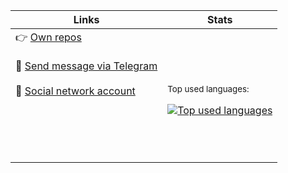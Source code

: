| Links    | Stats   |
|-----|----|
|    👉 <a href="https://github.com/d9k?tab=repositories&type=source">Own repos</a><br /><br /> 📨 <a href="https://t.me/d9kd9k">Send message via Telegram</a><br /><br /> 🐢 <a href="https://vk.com/d9kd9k">Social network account</a> <br /><br /><br /><br /><br /><br /> |  <p><sub>Top used languages:<sub></p> <a href="https://github.com/anuraghazra/github-readme-stats#top-languages-card"> <img src="https://github-readme-stats.vercel.app/api/top-langs/?username=d9k&langs_count=10&theme=dark&hide=Rich%20Text%20Format,CoffeeScript,HTML,Scheme,Ruby,Emacs%20Lisp&hide_title=true" alt="Top used languages"/></a> |
